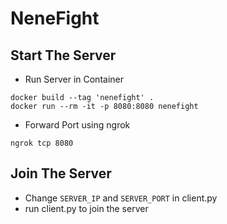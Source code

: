 # NeneFight

## Start The Server

- Run Server in Container
```
docker build --tag 'nenefight' .
docker run --rm -it -p 8080:8080 nenefight
```

- Forward Port using ngrok
```
ngrok tcp 8080
```

## Join The Server
- Change `SERVER_IP` and `SERVER_PORT` in client.py
- run client.py to join the server